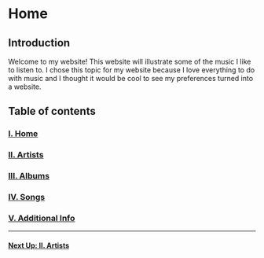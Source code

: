 # Home

## Introduction
Welcome to my website! This website will illustrate some of the music I like to listen to. I chose this topic for my website because I love everything to do with music and I thought it would be cool to see my preferences turned into a website.

## Table of contents
### [I. Home](https://eesa220.github.io/)  
### [II. Artists](https://eesa220.github.io/artists)  
### [III. Albums](https://eesa220.github.io/albums)  
### [IV. Songs](https://eesa220.github.io/songs)  
### [V. Additional Info](https://eesa220.github.io/additional)    

---

#### [**Next Up: II. Artists**](https://eesa220.github.io/artists)

  
  


